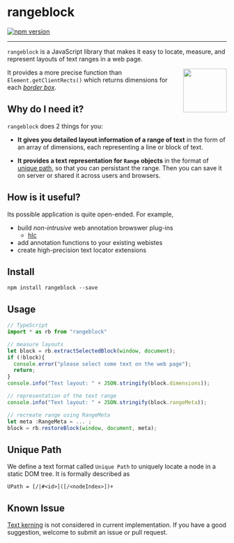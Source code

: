 # rangeblock

[![npm version](https://badge.fury.io/js/rangeblock.svg)](https://badge.fury.io/js/rangeblock)

----

`rangeblock` is a JavaScript library that makes it easy to locate, measure, and represent layouts of text ranges in a web page. 

<img align="right" height="100" src="https://raw.githubusercontent.com/lpimem/rangeblock/master/icons/150x150.png">

It provides a more precise function than `Element.getClientRects()` which returns dimensions for each _[border box](https://developer.mozilla.org/en-US/docs/Web/API/Element/getClientRects#Returns)_. 


## Why do I need it?

`rangeblock` does 2 things for you:

- __It gives you detailed layout information of a range of text__ in the form of an array of dimensions, each representing a line or block of text. 

- __It provides a text representation for `Range` objects__ in the format of [unique path](#unique-path), so that you can persistant the range. Then you can save it on server or shared it across users and browsers.


## How is it useful?

Its possible application is quite open-ended. For example, 

- build _non-intrusive_ web annotation browswer plug-ins 
  - [hlc](https://github.com/lpimem/hlc)
- add annotation functions to your existing webistes
- create high-precision text locator extensions

## Install 

```
npm install rangeblock --save
```

## Usage 

```TypeScript
// TypeScript
import * as rb from "rangeblock"

// measure layouts
let block = rb.extractSelectedBlock(window, document);
if (!block){
  console.error("please select some text on the web page");
  return;
}
console.info("Text layout: " + JSON.stringify(block.dimensions));

// representation of the text range 
console.info("Text layout: " + JSON.stringify(block.rangeMeta));

// recreate range using RangeMeta
let meta :RangeMeta = ... ; 
block = rb.restoreBlock(window, document, meta);

```

## Unique Path

We define a text format called `Unique Path` to uniquely locate a node in a static DOM tree. It is formally described as

```
UPath = [/|#<id>]([/<nodeIndex>])+
```

## Known Issue
[Text kerning](https://en.wikipedia.org/wiki/Kerning) is not considered in current implementation. If you have a good suggestion, welcome to submit an issue or pull request. 

